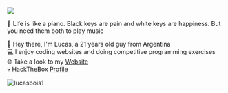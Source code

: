 <img src="https://imgur.com/CnE3Gt9.png"/>

🎹 <a> Life is like a piano. Black keys are pain and white keys are happiness. But you need them both to play music </a>

🧉 Hey there, I'm Lucas, a 21 years old guy from Argentina   
💻 I enjoy coding websites and doing competitive programming exercises   
🌐 Take a look to my <a href="https://lucasbois.vercel.app"> Website </a>   
💀 HackTheBox <a href="https://app.hackthebox.com/profile/302571"> Profile </a>  
<p align="left"> <img src="https://komarev.com/ghpvc/?username=lucasbois1&label=Profile%20views&color=380e17&style=flat" alt="lucasbois1" /> </p>
